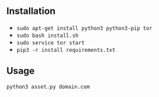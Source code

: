 ## Installation
- `sudo apt-get install python3 python3-pip tor`
- `sudo bash install.sh`
- `sudo service tor start`
- `pip3 -r install requirements.txt`

## Usage
`python3 asset.py domain.com`
